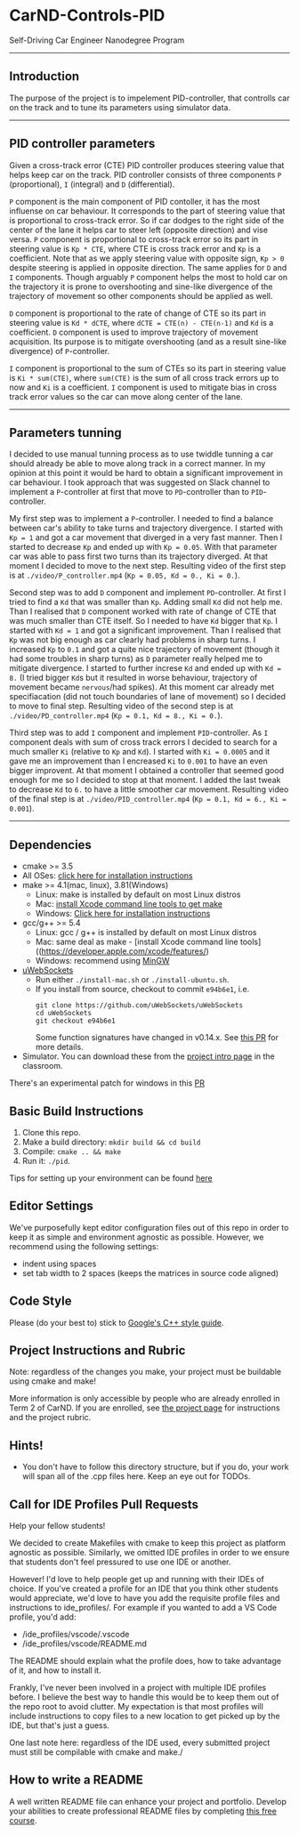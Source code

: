 # CarND-Controls-PID
Self-Driving Car Engineer Nanodegree Program

---

## Introduction

The purpose of the project is to impelement PID-controller, that controlls car on the track and to tune its parameters 
using simulator data.

---

## PID controller parameters

Given a cross-track error (CTE) PID controller produces steering value that helps keep car on the track. PID controller
consists of three components `P` (proportional), `I` (integral) and `D` (differential).

`P` component is the main component of PID contoller, it has the most influense on car behaviour. It corresponds to the part
of steering value that is proportional to cross-track error. So if car dodges to the right side of the center of the lane it
helps car to steer left (opposite direction) and vise versa. `P` component is proportional to cross-track error so its part in steering value is
`Kp * CTE`, where CTE is cross track error and `Kp` is a coefficient. Note that as we apply steering value with opposite sign,
`Kp > 0` despite steering is applied in opposite direction. The same applies for `D` and `I` components. Though arguably `P` 
component helps the most to hold car on the trajectory it is prone to overshooting and sine-like divergence of the trajectory of
movement so other components should be applied as well.

`D` component is proportional to the rate of change of CTE so its part in steering value is `Kd * dCTE`, where `dCTE = CTE(n) - CTE(n-1)`
and `Kd` is a coefficient. `D` component is used to improve trajectory of movement acquisition. Its purpose is to mitigate overshooting
(and as a result sine-like divergence) of `P`-controller.

`I` component is proportional to the sum of CTEs so its part in steering value is `Ki * sum(CTE)`, where `sum(CTE)` is the sum of all cross track
errors up to now and `Ki` is a coefficient. `I` component is used to mitigate bias in cross track error values so the car can move along center of the lane.

---

## Parameters tunning

I decided to use manual tunning process as to use twiddle tunning a car should already be able to move along track in a correct manner. In my opinion
at this point it would be hard to obtain a significant improvement in car behaviour. I took approach that was suggested on Slack channel to implement
a `P`-controller at first that move to `PD`-controller than to `PID`-controller.

My first step was to implement a `P`-controller. I needed to find a balance between car's ability to take turns and trajectory divergence. I started with
`Kp = 1` and got a car movement that diverged in a very fast manner. Then I started to decrease `Kp` and ended up with `Kp = 0.05`. With that parameter car 
was able to pass first two turns than its trajectory diverged. At that moment I decided to move to the next step. Resulting video of the first step is
at `./video/P_controller.mp4` (`Kp = 0.05, Kd = 0., Ki = 0.`).

Second step was to add `D` component and implement `PD`-controller. At first I tried to find a `Kd` that was smaller than `Kp`. Adding small `Kd` did
not help me. Than I realised that `D` component worked with rate of change of CTE that was much smaller than CTE itself. So I needed to have `Kd` bigger
that `Kp`. I started with `Kd = 1` and got a significant improvement. Than I realised that `Kp` was not big enough as car clearly had problems in sharp turns.
I increased `Kp` to `0.1` and got a quite nice trajectory of movement (though it had some troubles in sharp turns) as `D` parameter really helped me to mitigate 
divergence. I started to further increse `Kd` and ended up with `Kd = 8.` (I tried bigger `Kd`s but it resulted in worse behaviour, trajectory of movement became 
`nervous`/had spikes). At this moment car already met specifiacation (did not touch boundaries of lane of movement) so I decided to move to final step. Resulting 
video of the second step is at `./video/PD_controller.mp4` (`Kp = 0.1, Kd = 8., Ki = 0.`).

Third step was to add `I` component and implement `PID`-controller. As `I` component deals with sum of cross track errors I decided to search for a much smaller
`Ki` (relative to `Kp` and `Kd`). I started with `Ki = 0.0005` and it gave me an improvement than I encreased `Ki` to `0.001` to have an even bigger improvent. At that
moment I obtained a controller that seemed good enough for me so I decided to stop at that moment. I added the last tweak to decrease `Kd` to `6.` to have a little 
smoother car movement. Resulting video of the final step is at `./video/PID_controller.mp4` (`Kp = 0.1, Kd = 6., Ki = 0.001`).

---

## Dependencies

* cmake >= 3.5
 * All OSes: [click here for installation instructions](https://cmake.org/install/)
* make >= 4.1(mac, linux), 3.81(Windows)
  * Linux: make is installed by default on most Linux distros
  * Mac: [install Xcode command line tools to get make](https://developer.apple.com/xcode/features/)
  * Windows: [Click here for installation instructions](http://gnuwin32.sourceforge.net/packages/make.htm)
* gcc/g++ >= 5.4
  * Linux: gcc / g++ is installed by default on most Linux distros
  * Mac: same deal as make - [install Xcode command line tools]((https://developer.apple.com/xcode/features/)
  * Windows: recommend using [MinGW](http://www.mingw.org/)
* [uWebSockets](https://github.com/uWebSockets/uWebSockets)
  * Run either `./install-mac.sh` or `./install-ubuntu.sh`.
  * If you install from source, checkout to commit `e94b6e1`, i.e.
    ```
    git clone https://github.com/uWebSockets/uWebSockets 
    cd uWebSockets
    git checkout e94b6e1
    ```
    Some function signatures have changed in v0.14.x. See [this PR](https://github.com/udacity/CarND-MPC-Project/pull/3) for more details.
* Simulator. You can download these from the [project intro page](https://github.com/udacity/self-driving-car-sim/releases) in the classroom.

There's an experimental patch for windows in this [PR](https://github.com/udacity/CarND-PID-Control-Project/pull/3)

## Basic Build Instructions

1. Clone this repo.
2. Make a build directory: `mkdir build && cd build`
3. Compile: `cmake .. && make`
4. Run it: `./pid`. 

Tips for setting up your environment can be found [here](https://classroom.udacity.com/nanodegrees/nd013/parts/40f38239-66b6-46ec-ae68-03afd8a601c8/modules/0949fca6-b379-42af-a919-ee50aa304e6a/lessons/f758c44c-5e40-4e01-93b5-1a82aa4e044f/concepts/23d376c7-0195-4276-bdf0-e02f1f3c665d)

## Editor Settings

We've purposefully kept editor configuration files out of this repo in order to
keep it as simple and environment agnostic as possible. However, we recommend
using the following settings:

* indent using spaces
* set tab width to 2 spaces (keeps the matrices in source code aligned)

## Code Style

Please (do your best to) stick to [Google's C++ style guide](https://google.github.io/styleguide/cppguide.html).

## Project Instructions and Rubric

Note: regardless of the changes you make, your project must be buildable using
cmake and make!

More information is only accessible by people who are already enrolled in Term 2
of CarND. If you are enrolled, see [the project page](https://classroom.udacity.com/nanodegrees/nd013/parts/40f38239-66b6-46ec-ae68-03afd8a601c8/modules/f1820894-8322-4bb3-81aa-b26b3c6dcbaf/lessons/e8235395-22dd-4b87-88e0-d108c5e5bbf4/concepts/6a4d8d42-6a04-4aa6-b284-1697c0fd6562)
for instructions and the project rubric.

## Hints!

* You don't have to follow this directory structure, but if you do, your work
  will span all of the .cpp files here. Keep an eye out for TODOs.

## Call for IDE Profiles Pull Requests

Help your fellow students!

We decided to create Makefiles with cmake to keep this project as platform
agnostic as possible. Similarly, we omitted IDE profiles in order to we ensure
that students don't feel pressured to use one IDE or another.

However! I'd love to help people get up and running with their IDEs of choice.
If you've created a profile for an IDE that you think other students would
appreciate, we'd love to have you add the requisite profile files and
instructions to ide_profiles/. For example if you wanted to add a VS Code
profile, you'd add:

* /ide_profiles/vscode/.vscode
* /ide_profiles/vscode/README.md

The README should explain what the profile does, how to take advantage of it,
and how to install it.

Frankly, I've never been involved in a project with multiple IDE profiles
before. I believe the best way to handle this would be to keep them out of the
repo root to avoid clutter. My expectation is that most profiles will include
instructions to copy files to a new location to get picked up by the IDE, but
that's just a guess.

One last note here: regardless of the IDE used, every submitted project must
still be compilable with cmake and make./

## How to write a README
A well written README file can enhance your project and portfolio.  Develop your abilities to create professional README files by completing [this free course](https://www.udacity.com/course/writing-readmes--ud777).

